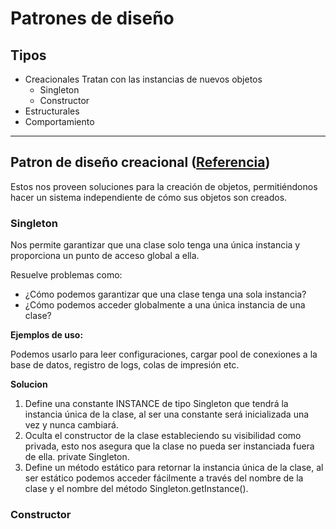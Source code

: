 # Patrones de diseño

## Tipos
* Creacionales
Tratan con las instancias de nuevos objetos
    * Singleton
    * Constructor
* Estructurales
* Comportamiento

---

## Patron de diseño creacional ([Referencia](https://ed.team/blog/patrones-de-diseno-creacionales))
Estos nos proveen soluciones para la creación de objetos, permitiéndonos hacer un sistema independiente de cómo sus objetos son creados. 

### Singleton
Nos permite garantizar que una clase solo tenga una única instancia y proporciona un punto de acceso global a ella.

Resuelve problemas como:

* ¿Cómo podemos garantizar que una clase tenga una sola instancia?
* ¿Cómo podemos acceder globalmente a una única instancia de una clase?

**Ejemplos de uso:**

Podemos usarlo para leer configuraciones, cargar pool de conexiones a la base de datos, registro de logs, colas de impresión etc.

**Solucion**

1. Define una constante INSTANCE de tipo Singleton que tendrá la instancia única de la clase, al ser una constante será inicializada una vez y nunca cambiará.
2. Oculta el constructor de la clase estableciendo su visibilidad como privada, esto nos asegura que la clase no pueda ser instanciada fuera de ella. private Singleton.
4. Define un método estático para retornar la instancia única de la clase, al ser estático podemos acceder fácilmente a través del nombre de la clase y el nombre del método Singleton.getInstance().

### Constructor